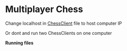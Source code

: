# **Multiplayer Chess**

Change localhost in [ChessClient](./src/ChessClient.java#39) file to host computer IP 

Or dont and run two ChessClients on one computer

**Running files**
